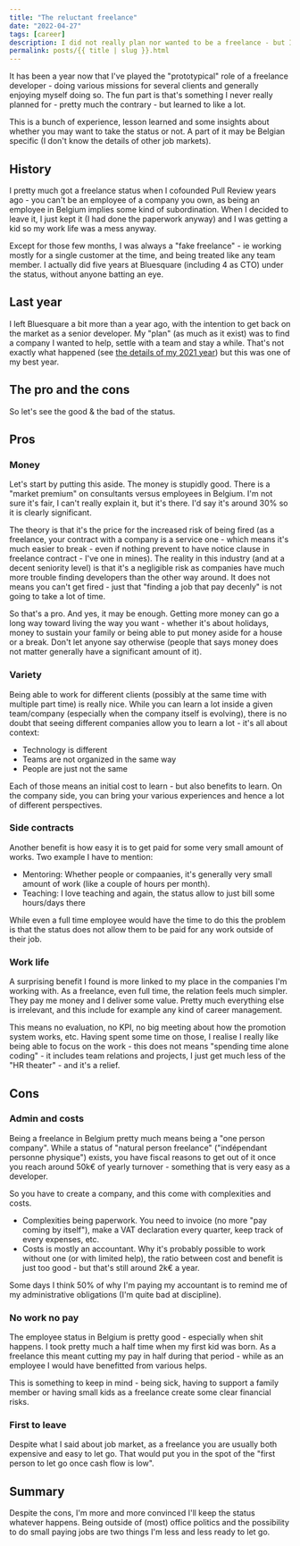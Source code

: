 ```yaml
---
title: "The reluctant freelance"
date: "2022-04-27"
tags: [career]
description: I did not really plan nor wanted to be a freelance - but I've learned to enjoy it.
permalink: posts/{{ title | slug }}.html
---
```


It has been a year now that I've played the "prototypical" role of a freelance developer - doing various missions for several clients and generally enjoying myself doing so. The fun part is that's something I never really planned for - pretty much the contrary - but learned to like a lot.

This is a bunch of experience, lesson learned and some insights about whether you may want to take the status or not. A part of it may be Belgian specific (I don't know the details of other job markets).

## History

I pretty much got a freelance status when I cofounded Pull Review years ago - you can't be an employee of a company you own, as being an employee in Belgium implies some kind of subordination. When I decided to leave it, I just kept it (I had done the paperwork anyway) and I was getting a kid so my work life was a mess anyway.

Except for those few months, I was always a "fake freelance" - ie working mostly for a single customer at the time, and being treated like any team member. I actually did five years at Bluesquare (including 4 as CTO) under the status, without anyone batting an eye.

## Last year

I left Bluesquare a bit more than a year ago, with the intention to get back on the market as a senior developer. My "plan" (as much as it exist) was to find a company I wanted to help, settle with a team and stay a while. That's not exactly what happened (see [the details of my 2021 year](https://www.joyouscoding.com/posts/2021-wrap-up.html)) but this was one of my best year.

## The pro and the cons

So let's see the good & the bad of the status.

## Pros

### Money

Let's start by putting this aside. The money is stupidly good. There is a "market premium" on consultants versus employees in Belgium. I'm not sure it's fair, I can't really explain it, but it's there. I'd say it's around 30% so it is clearly significant.

The theory is that it's the price for the increased risk of being fired (as a freelance, your contract with a company is a service one - which means it's much easier to break - even if nothing prevent to have notice clause in freelance contract - I've one in mines). The reality in this industry (and at a decent seniority level) is that it's a negligible risk as companies have much more trouble finding developers than the other way around. It does not means you can't get fired - just that "finding a job that pay decenly" is not going to take a lot of time.

So that's a pro. And yes, it may be enough. Getting more money can go a long way toward living the way you want - whether it's about holidays, money to sustain your family or being able to put money aside for a house or a break. Don't let anyone say otherwise (people that says money does not matter generally have a significant amount of it).

### Variety

Being able to work for different clients (possibly at the same time with multiple part time) is really nice. While you can learn a lot inside a given team/company (especially when the company itself is evolving), there is no doubt that seeing different companies allow you to learn a lot - it's all about context:

- Technology is different
- Teams are not organized in the same way
- People are just not the same

Each of those means an initial cost to learn - but also benefits to learn. On the company side, you can bring your various experiences and hence a lot of different perspectives.

### Side contracts

Another benefit is how easy it is to get paid for some very small amount of works. Two example I have to mention:

- Mentoring: Whether people or compaanies, it's generally very small amount of work (like a couple of hours per month).  
- Teaching: I love teaching and again, the status allow to just bill some hours/days there

While even a full time employee would have the time to do this the problem is that the status does not allow them to be paid for any work outside of their job.

### Work life

A surprising benefit I found is more linked to my place in the companies I'm working with. As a freelance, even full time, the relation feels much simpler. They pay me money and I deliver some value. Pretty much everything else is irrelevant, and this include for example any kind of career management.

This means no evaluation, no KPI, no big meeting about how the promotion system works, etc. Having spent some time on those, I realise I really like being able to focus on the work - this does not means "spending time alone coding" - it includes team relations and projects, I just get much less of the "HR theater" - and it's a relief. 

## Cons

### Admin and costs

Being a freelance in Belgium pretty much means being a "one person company". While a status of "natural person freelance" ("indépendant personne physique") exists, you have fiscal reasons to get out of it once you reach around 50k€ of yearly turnover - something that is very easy as a developer.

So you have to create a company, and this come with complexities and costs.

- Complexities being paperwork. You need to invoice (no more "pay coming by itself"), make a VAT declaration every quarter, keep track of every expenses, etc.
- Costs is mostly an accountant. Why it's probably possible to work without one (or with limited help), the ratio between cost and benefit is just too good - but that's still around 2k€ a year.

Some days I think 50% of why I'm paying my accountant is to remind me of my administrative obligations (I'm quite bad at discipline). 

### No work no pay

The employee status in Belgium is pretty good - especially when shit happens. I took pretty much a half time when my first kid was born. As a freelance this meant cutting my pay in half during that period - while as an employee I would have benefitted from various helps.

This is something to keep in mind - being sick, having to support a family member or having small kids as a freelance create some clear financial risks.

### First to leave

Despite what I said about job market, as a freelance you are usually both expensive and easy to let go. That would put you in the spot of the "first person to let go once cash flow is low".

## Summary

Despite the cons, I'm more and more convinced I'll keep the status whatever happens. Being outside of (most) office politics and the possibility to do small paying jobs are two things I'm less and less ready to let go.